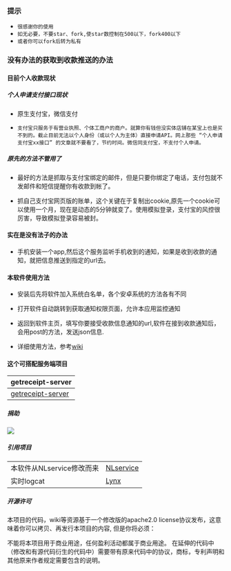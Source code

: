 

### 提示
- `很感谢你的使用`
- `如无必要，不要star、fork,使star数控制在500以下，fork400以下`
- `或者你可以fork后转为私有`

### 没有办法的获取到收款推送的办法

#### 目前个人收款现状

##### 个人申请支付接口现状

- 原生支付宝，微信支付

- `支付宝只服务于有营业执照、个体工商户的商户。就算你有钱但没实体店铺在某宝上也是买不到的。截止目前无法以个人身份（或以个人为主体）直接申请API。网上那些 “个人申请支付宝xx接口” 的文章就不要看了，节约时间。微信同支付宝，不支付个人申请。`
    
##### 原先的方法不管用了

- 最好的方法是抓取与支付宝绑定的邮件，但是只要你绑定了电话，支付包就不发邮件和短信提醒你有收款到帐了。

- 抓自己支付宝网页版的账单，这个关键在于复制出cookie,原先一个cookie可以使用一个月，现在是动态的5分钟就变了。使用模拟登录，支付宝的风控很厉害，导致模拟登录容易被封。



#### 实在是没有法子的办法

- 手机安装一个app,然后这个服务监听手机收到的通知，如果是收到收款的通知，就把信息推送到指定的url去。

#### 本软件使用方法

- 安装后先将软件加入系统白名单，各个安卓系统的方法各有不同

- 打开软件自动跳转到获取通知权限页面，允许本应用监控通知

- 返回到软件主页，填写你要接受收款信息通知的url,软件在接到收款通知后，会用post的方法，发送json信息.

- 详细使用方法，参考[wiki](https://github.com/WeihuaGu/receiptnotice/wiki)

#### 这个可搭配服务端项目

|getreceipt-server |
|:-|
|[getreceipt-server](https://github.com/WeihuaGu/getreceipt-server)|

##### 捐助
[![](https://img.shields.io/badge/%E6%8D%90%E5%8A%A9-%E6%94%AF%E4%BB%98%E5%AE%9D%7C%E5%BE%AE%E4%BF%A1%7C%E4%BA%91%E9%97%AA%E4%BB%98%7CPayPal-green.svg)](https://weihuagu.github.io/donate)

##### 引用项目
| ||
|-|-|
|本软件从NLservice修改而来| [NLservice](https://github.com/WHD597312/NLservice)|
|实时logcat | [Lynx](https://github.com/pedrovgs/Lynx) |

##### 开源许可
本项目的代码，wiki等资源基于一个修改版的apache2.0 license协议发布，这意味着你可以拷贝、再发行本项目的内容, 但是你将必须：

不能将本项目用于商业用途，任何盈利活动都属于商业用途。
在延伸的代码中（修改和有源代码衍生的代码中）需要带有原来代码中的协议，商标，专利声明和其他原来作者规定需要包含的说明。


